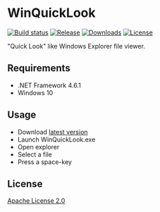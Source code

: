 WinQuickLook
================

[![Build status](https://ci.appveyor.com/api/projects/status/8ct3i49pyfs7puy8?svg=true)](https://ci.appveyor.com/project/shibayan/winquicklook)
[![Release](https://img.shields.io/github/release/shibayan/WinQuickLook.svg)](https://github.com/shibayan/WinQuickLook/releases/latest)
[![Downloads](https://img.shields.io/github/downloads/shibayan/WinQuickLook/total.svg)](https://github.com/shibayan/WinQuickLook/releases/latest)
[![License](https://img.shields.io/github/license/shibayan/WinQuickLook.svg)](https://github.com/shibayan/WinQuickLook/blob/master/LICENSE)

"Quick Look" like Windows Explorer file viewer.

## Requirements

- .NET Framework 4.6.1
- Windows 10

## Usage

- Download [latest version](https://github.com/shibayan/WinQuickLook/releases/latest)
- Launch WinQuickLook.exe
- Open explorer
- Select a file
- Press a space-key

## License

[Apache License 2.0](https://github.com/shibayan/WinQuickLook/blob/master/LICENSE)